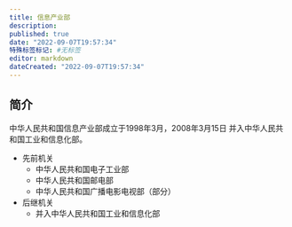 ```yaml
---
title: 信息产业部
description:
published: true
date: "2022-09-07T19:57:34"
特殊标签标记: #无标签
editor: markdown
dateCreated: "2022-09-07T19:57:34"
---
```


## 简介

中华人民共和国信息产业部成立于1998年3月，2008年3月15日 并入中华人民共和国工业和信息化部。 

+   先前机关
    +   中华人民共和国电子工业部
    +   中华人民共和国邮电部
    +   中华人民共和国广播电影电视部（部分）
+   后继机关
    +   并入中华人民共和国工业和信息化部
